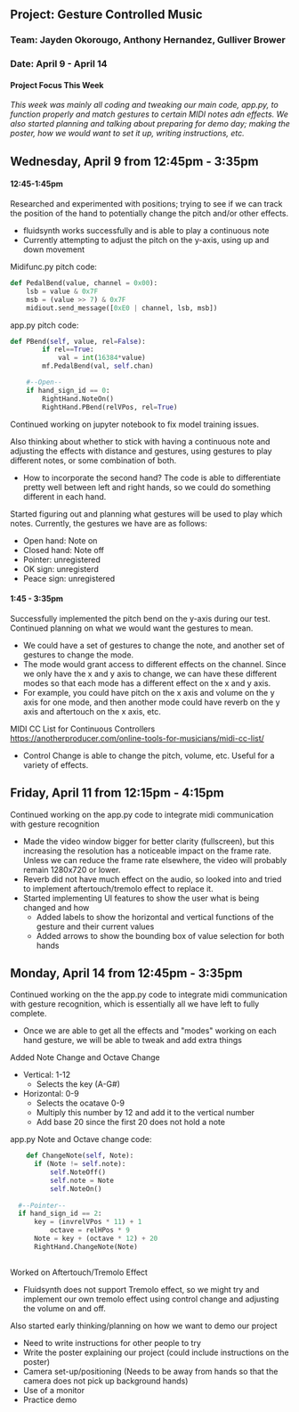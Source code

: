 ## Project: Gesture Controlled Music
### Team: Jayden Okorougo, Anthony Hernandez, Gulliver Brower
### Date: April 9 - April 14

#### Project Focus This Week
*This week was mainly all coding and tweaking our main code, app.py, to function properly and match gestures to certain MIDI notes adn effects. We also started planning and talking about preparing for demo day; making the poster, how we would want to set it up, writing instructions, etc.*

## Wednesday, April 9 from 12:45pm - 3:35pm
#### 12:45-1:45pm
Researched and experimented with positions; trying to see if we can track the position of the hand to potentially change the pitch and/or other effects.
* fluidsynth works successfully and is able to play a continuous note
* Currently attempting to adjust the pitch on the y-axis, using up and down movement

Midifunc.py pitch code:
```python
def PedalBend(value, channel = 0x00):
    lsb = value & 0x7F
    msb = (value >> 7) & 0x7F
    midiout.send_message([0xE0 | channel, lsb, msb])
```

app.py pitch code:
```python
def PBend(self, value, rel=False):
        if rel==True:
            val = int(16384*value)
        mf.PedalBend(val, self.chan)

	#--Open--
	if hand_sign_id == 0:
	    RightHand.NoteOn()
	    RightHand.PBend(relVPos, rel=True)
```

Continued working on jupyter notebook to fix model training issues.

Also thinking about whether to stick with having a continuous note and adjusting the effects with distance and gestures, using gestures to play different notes, or some combination of both.
* How to incorporate the second hand? The code is able to differentiate pretty well between left and right hands, so we could do something different in each hand.

Started figuring out and planning what gestures will be used to play which notes. Currently, the gestures we have are as follows:
* Open hand: Note on
* Closed hand: Note off
* Pointer: unregistered
* OK sign: unregisterd
* Peace sign: unregistered
#### 1:45 - 3:35pm
Successfully implemented the pitch bend on the y-axis during our test.
Continued planning on what we would want the gestures to mean.
* We could have a set of gestures to change the note, and another set of gestures to change the mode.
* The mode would grant access to different effects on the channel. Since we only have the x and y axis to change, we can have these different modes so that each mode has a different effect on the x and y axis.
* For example, you could have pitch on the x axis and volume on the y axis for one mode, and then another mode could have reverb on the y axis and aftertouch on the x axis, etc. 

MIDI CC List for Continuous Controllers
https://anotherproducer.com/online-tools-for-musicians/midi-cc-list/
* Control Change is able to change the pitch, volume, etc. Useful for a variety of effects.

## Friday, April 11 from 12:15pm - 4:15pm

Continued working on the app.py code to integrate midi communication with gesture recognition
* Made the video window bigger for better clarity (fullscreen), but this increasing the resolution has a noticeable impact on the frame rate. Unless we can reduce the frame rate elsewhere, the video will probably remain 1280x720 or lower.
* Reverb did not have much effect on the audio, so looked into and tried to implement aftertouch/tremolo effect to replace it.
* Started implementing UI features to show the user what is being changed and how
	* Added labels to show the horizontal and vertical functions of the gesture and their current values
	* Added arrows to show the bounding box of value selection for both hands

## Monday, April 14 from 12:45pm - 3:35pm

Continued working on the the app.py code to integrate midi communication with gesture recognition, which is essentially all we have left to fully complete. 
* Once we are able to get all the effects and "modes" working on each hand gesture, we will be able to tweak and add extra things


Added Note Change and Octave Change
* Vertical: 1-12
	* Selects the key (A-G#) 
* Horizontal: 0-9
  	* Selects the ocatave 0-9
	* Multiply this number by 12 and add it to the vertical number
 	* Add base 20 since the first 20 does not hold a note

app.py Note and Octave change code:

  ```python
      def ChangeNote(self, Note):
        if (Note != self.note):
            self.NoteOff()
            self.note = Note
            self.NoteOn()
	
 	#--Pointer--
  	if hand_sign_id == 2:
  	    key = (invrelVPos * 11) + 1
            octave = relHPos * 9
  	    Note = key + (octave * 12) + 20
   	    RightHand.ChangeNote(Note)
	
  ```

Worked on Aftertouch/Tremolo Effect
* Fluidsynth does not support Tremolo effect, so we might try and implement our own tremolo effect using control change and adjusting the volume on and off.

Also started early thinking/planning on how we want to demo our project
* Need to write instructions for other people to try
* Write the poster explaining our project (could include instructions on the poster)
* Camera set-up/positioning (Needs to be away from hands so that the camera does not pick up background hands)
* Use of a monitor
* Practice demo
